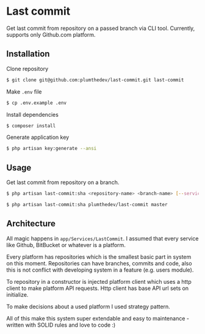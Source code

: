 # Last commit
Get last commit from repository on a passed branch via CLI tool. Currently, supports only Github.com platform.

## Installation
Clone repository
```bash
$ git clone git@github.com:plumthedev/last-commit.git last-commit
```

Make `.env` file
```bash
$ cp .env.example .env
```

Install dependencies 
```bash
$ composer install
```

Generate application key
```bash
$ php artisan key:generate --ansi
```

## Usage
Get last commit from repository on a branch.

```bash
$ php artisan last-commit:sha <repository-name> <branch-name> [--service=github]
```

```bash
$ php artisan last-commit:sha plumthedev/last-commit master
```

## Architecture
All magic happens in `app/Services/LastCommit`. 
I assumed that every service like Github, BitBucket or whatever is a platform. 

Every platform has repositories which is the smallest basic part in system on this moment. 
Repositories can have branches, commits and code, also this is not conflict with developing system in a feature (e.g. users module).

To repository in a constructor is injected platform client which uses a http client to make platform API requests. 
Http client has base API url sets on initialize.

To make decisions about a used platform I used strategy pattern.

All of this make this system super extendable and easy to maintenance - written with SOLID rules and love to code :) 
